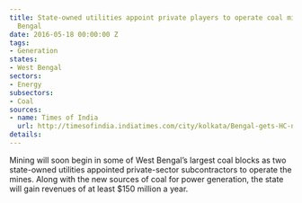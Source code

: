 ```yaml
---
title: State-owned utilities appoint private players to operate coal mines in West
  Bengal
date: 2016-05-18 00:00:00 Z
tags:
- Generation
states:
- West Bengal
sectors:
- Energy
subsectors:
- Coal
sources:
- name: Times of India
  url: http://timesofindia.indiatimes.com/city/kolkata/Bengal-gets-HC-nod-for-big-ticket-mining-operations/articleshow/52245841.cms
details: 
---
```


Mining will soon begin in some of West Bengal’s largest coal blocks as two state-owned utilities appointed private-sector subcontractors to operate the mines. Along with the new sources of coal for power generation, the state will gain revenues of at least $150 million a year.
